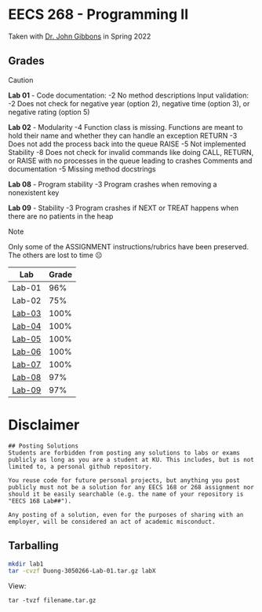 # EECS 268 - Programming II

Taken with [Dr. John Gibbons](https://eecs.ku.edu/people/john-gibbons) in Spring 2022

## Grades

> [!CAUTION]
> **Lab 01** - Code documentation: -2 No method descriptions Input validation: -2 Does not check for negative year (option 2), negative time (option 3), or negative rating (option 5)
>
> **Lab 02** - Modularity -4 Function class is missing. Functions are meant to hold their name and whether they can handle an exception RETURN -3 Does not add the process back into the queue RAISE -5 Not implemented Stability -8 Does not check for invalid commands like doing CALL, RETURN, or RAISE with no processes in the queue leading to crashes Comments and documentation -5 Missing method docstrings
>
> **Lab 08** - Program stability -3 Program crashes when removing a nonexistent key
>
> **Lab 09** - Stability -3 Program crashes if NEXT or TREAT happens when there are no patients in the heap

> [!NOTE]
> Only some of the ASSIGNMENT instructions/rubrics have been preserved. The others are lost to time ☹️

| Lab                                            | Grade |
| ---------------------------------------------- | ----- |
| Lab-01                                         | 96%   |
| Lab-02                                         | 75%   |
| [Lab-03](./Duong-3050266-Lab-03/ASSIGNMENT.md) | 100%  |
| [Lab-04](./Duong-3050266-Lab-04/ASSIGNMENT.md) | 100%  |
| [Lab-05](./Duong-3050266-Lab-05/ASSIGNMENT.md) | 100%  |
| [Lab-06](./Duong-3050266-Lab-06/ASSIGNMENT.md) | 100%  |
| [Lab-07](./Duong-3050266-Lab-07/ASSIGNMENT.md) | 100%  |
| [Lab-08](./Duong-3050266-Lab-08/ASSIGNMENT.md) | 97%   |
| [Lab-09](./Duong-3050266-Lab-09/ASSIGNMENT.md) | 97%   |


# Disclaimer

```
## Posting Solutions
Students are forbidden from posting any solutions to labs or exams publicly as long as you are a student at KU. This includes, but is not limited to, a personal github repository.

You reuse code for future personal projects, but anything you post publicly must not be a solution for any EECS 168 or 268 assignment nor should it be easily searchable (e.g. the name of your repository is "EECS 168 Lab##").

Any posting of a solution, even for the purposes of sharing with an employer, will be considered an act of academic misconduct.
```

## Tarballing

```bash
mkdir lab1
tar -cvzf Duong-3050266-Lab-01.tar.gz labX
```

View:
```
tar -tvzf filename.tar.gz
```
